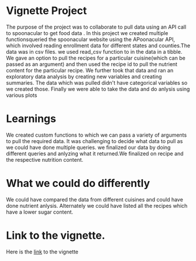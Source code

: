 # Vignette Project
The purpose of the project was to collaborate to pull data using an API call to spoonacular to get food data . In this project we created multiple functionsqueried the spoonacular website using the APoonacular API, which involved reading enrollment data for different states and counties.The data was in csv files. we used read_csv function to in the data in a tibble.
We gave an option to pull the recipes for a particular cuisine(which can be passed as an argument) and then used the recipe id to pull the nutrient content for the particular recipe. We further took that data and ran an exploratory data analysis by creating new variables and creating summaries. The data which was pulled didn't have categorical variables so we created those. Finally we were able to take the data and do anlysis using various plots
# Learnings
We created custom functions to which we can pass a variety of arguments to pull the required data. It was challenging to decide what data to pull as we could have done multiple queries. we finalized our data by doing different queries and anlyzing what it returned.We finalized on recipe and the respective nutrition content.
# What we could do differently
We could have compared the data from different cuisines and could have done nutrient anlysis. Alternately we could have listed all the recipes which have a lower sugar content.
# Link to the vignette.
Here is the [link](https://mcartron10.github.io/Stat558_Project2_CartronRao/) to the vignette
